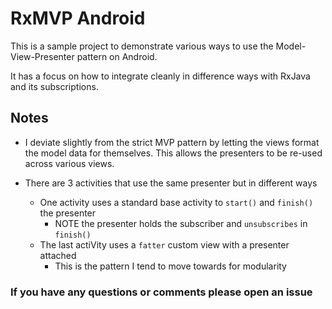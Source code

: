# RxMVP Android

This is a sample project to demonstrate various
ways to use the Model-View-Presenter pattern on Android.

It has a focus on how to integrate cleanly in difference ways
with RxJava and its subscriptions.

## Notes

- I deviate slightly from the strict MVP pattern by letting the
views format the model data for themselves. This allows the presenters
to be re-used across various views.

- There are 3 activities that use the same presenter but in different ways
    - One activity uses a standard base activity to `start()` and `finish()` the presenter
        - NOTE the presenter holds the subscriber and `unsubscribes` in `finish()`
    - The last actiVity uses a `fatter` custom view with a presenter attached
        - This is the pattern I tend to move towards for modularity
        

### If you have any questions or comments please open an issue